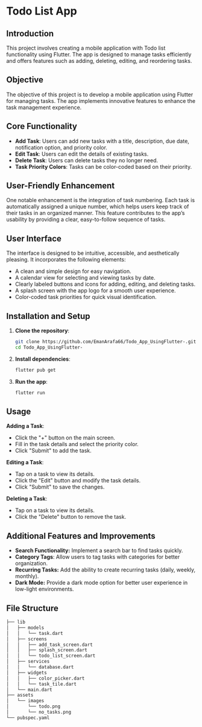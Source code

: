 # Todo List App

## Introduction
This project involves creating a mobile application with Todo list functionality using Flutter. The app is designed to manage tasks efficiently and offers features such as adding, deleting, editing, and reordering tasks.

## Objective
The objective of this project is to develop a mobile application using Flutter for managing tasks. The app implements innovative features to enhance the task management experience.

## Core Functionality
- **Add Task**: Users can add new tasks with a title, description, due date, notification option, and priority color.
- **Edit Task**: Users can edit the details of existing tasks.
- **Delete Task**: Users can delete tasks they no longer need.
- **Task Priority Colors**: Tasks can be color-coded based on their priority.

## User-Friendly Enhancement
One notable enhancement is the integration of task numbering. Each task is automatically assigned a unique number, which helps users keep track of their tasks in an organized manner. This feature contributes to the app’s usability by providing a clear, easy-to-follow sequence of tasks.

## User Interface
The interface is designed to be intuitive, accessible, and aesthetically pleasing. It incorporates the following elements:
- A clean and simple design for easy navigation.
- A calendar view for selecting and viewing tasks by date.
- Clearly labeled buttons and icons for adding, editing, and deleting tasks.
- A splash screen with the app logo for a smooth user experience.
- Color-coded task priorities for quick visual identification.

## Installation and Setup
1. **Clone the repository**:
   ```bash
   git clone https://github.com/EmanArafa66/Todo_App_UsingFlutter-.git
   cd Todo_App_UsingFlutter-
   
2. **Install dependencies**:
   ```bash
   flutter pub get
   
4. **Run the app**:
   ```bash
   flutter run

## Usage
**Adding a Task**:
 - Click the "+" button on the main screen.
 - Fill in the task details and select the priority color.
 - Click "Submit" to add the task.
   
**Editing a Task**:
 - Tap on a task to view its details.
 - Click the "Edit" button and modify the task details.
 - Click "Submit" to save the changes.
   
**Deleting a Task**:
- Tap on a task to view its details.
- Click the "Delete" button to remove the task.

## Additional Features and Improvements
- **Search Functionality:** Implement a search bar to find tasks quickly.
- **Category Tags**: Allow users to tag tasks with categories for better organization.
- **Recurring Tasks:** Add the ability to create recurring tasks (daily, weekly, monthly).
- **Dark Mode:** Provide a dark mode option for better user experience in low-light environments.


## File Structure
   ```bash
├── lib
│   ├── models
│   │   └── task.dart
│   ├── screens
│   │   ├── add_task_screen.dart
│   │   ├── splash_screen.dart
│   │   └── todo_list_screen.dart
│   ├── services
│   │   └── database.dart
│   ├── widgets
│   │   ├── color_picker.dart
│   │   └── task_tile.dart
│   └── main.dart
├── assets
│   └── images
│       └── todo.png
│       └── no_tasks.png
└── pubspec.yaml
